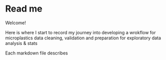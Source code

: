 # Read me

Welcome!

Here is where I start to record my journey into developing a wrokflow for microplastics data cleaning, validation and preparation for exploratory data analysis & stats

Each markdown file describes
